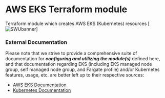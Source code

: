 # AWS EKS Terraform module

Terraform module which creates AWS EKS (Kubernetes) resources
[![SWUbanner](https://i1.wp.com/blog.knoldus.com/wp-content/uploads/2020/06/image-4.png?fit=803%2C287&ssl=1&is-pending-load=1)]

### External Documentation

Please note that we strive to provide a comprehensive suite of documentation for __*configuring and utilizing the module(s)*__ defined here, and that documentation regarding EKS (including EKS managed node group, self managed node group, and Fargate profile) and/or Kubernetes features, usage, etc. are better left up to their respective sources:
- [AWS EKS Documentation](https://docs.aws.amazon.com/eks/latest/userguide/getting-started.html)
- [Kubernetes Documentation](https://kubernetes.io/docs/home/)



